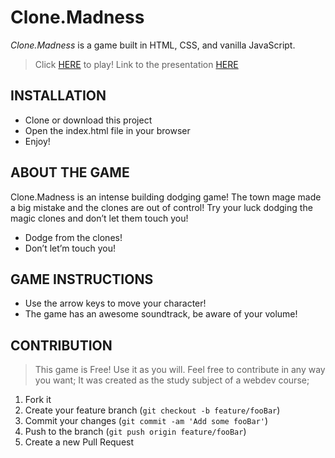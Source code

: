 # Clone.Madness
*Clone.Madness* is a game built in HTML, CSS, and vanilla JavaScript.

> Click [HERE](https://romulohipo.github.io/Ironhack_The_Game/) to play!
> Link to the presentation [HERE](https://docs.google.com/presentation/d/19Ueukj_P4sqo95hXMX05erb6uKWTk9hacilrdahjmdk/edit?usp=sharing)

## INSTALLATION
* Clone or download this project
* Open the index.html file in your browser
* Enjoy!

## ABOUT THE GAME
Clone.Madness is an intense building dodging game! The town mage made a big mistake and the clones are out of control!
Try your luck dodging the magic clones and don’t let them touch you!

* Dodge from the clones!
* Don’t let’m touch you!

## GAME INSTRUCTIONS
* Use the arrow keys to move your character!
* The game has an awesome soundtrack, be aware of your volume!


## CONTRIBUTION
>This game is Free! Use it as you will. Feel free to contribute in any way you want;
> It was created as the study subject of a webdev course;

1. Fork it
2. Create your feature branch (`git checkout -b feature/fooBar`)
3. Commit your changes (`git commit -am 'Add some fooBar'`)
4. Push to the branch (`git push origin feature/fooBar`)
5. Create a new Pull Request
